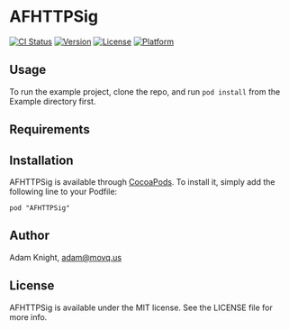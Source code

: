 # AFHTTPSig

[![CI Status](http://img.shields.io/travis/ahknight/AFHTTPSig.svg?style=flat)](https://travis-ci.org/ahknight/AFHTTPSig)
[![Version](https://img.shields.io/cocoapods/v/AFHTTPSig.svg?style=flat)](http://cocoadocs.org/docsets/AFHTTPSig)
[![License](https://img.shields.io/cocoapods/l/AFHTTPSig.svg?style=flat)](http://cocoadocs.org/docsets/AFHTTPSig)
[![Platform](https://img.shields.io/cocoapods/p/AFHTTPSig.svg?style=flat)](http://cocoadocs.org/docsets/AFHTTPSig)

## Usage

To run the example project, clone the repo, and run `pod install` from the Example directory first.

## Requirements

## Installation

AFHTTPSig is available through [CocoaPods](http://cocoapods.org). To install
it, simply add the following line to your Podfile:

    pod "AFHTTPSig"

## Author

Adam Knight, adam@movq.us

## License

AFHTTPSig is available under the MIT license. See the LICENSE file for more info.

